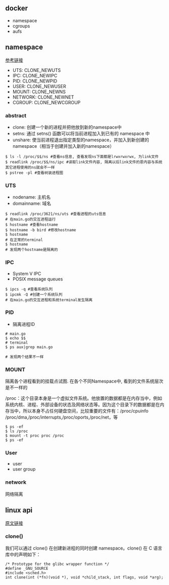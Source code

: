 ## docker
- namespace
- cgroups
- aufs

## namespace
[参考链接](https://www.cnblogs.com/sparkdev/p/9365405.html)
- UTS: CLONE_NEWUTS
- IPC: CLONE_NEWIPC
- PID: CLONE_NEWPID
- USER: CLONE_NEWUSER
- MOUNT: CLONE_NEWNS
- NETWORK: CLONE_NEWNET
- CGROUP: CLONE_NEWCGROUP

### abstract
- clone: 创建一个新的进程并把他放到新的namespace中
- setns: 通过 setns() 函数可以将当前进程加入到已有的 namespace 中
- unshare: 使当前进程退出指定类型的namespace，并加入到新创建的namespace（相当于创建并加入新的namespace）

```
$ ls -l /proc/$$/ns #查看ns信息, 查看发现ns下面都是lrwxrwxrwx, 为link文件
$ readlink /proc/$$/ns/ipc #读取link文件内容, 隔离以后link文件的恩内容与系统其它进程使用的ns就会不一样
$ pstree -pl #查看树装进程图
```

### UTS
- nodename: 主机名
- domainname: 域名

```
$ readlink /proc/3621/ns/uts #查看进程的uts信息
# 在main.go的交互进程运行
$ hostname #查看hostname
$ hostname -b bird #修改hostname
$ hostname
# 在正常的terminal
$ hostname
# 发现两个hostname是隔离的
```

### IPC
- System V IPC
- POSIX message queues

```
$ ipcs -q #查看系统队列
$ ipcmk -Q #创建一个系统队列
# 在main.go的交互进程和系统terminal发生隔离
```

### PID
- 隔离进程ID

```
# main.go
$ echo $$
# terminal
$ ps aux|grep main.go

# 发现两个结果不一样
```

### MOUNT
隔离各个进程看到的挂载点试图. 在各个不同Namespace中, 看到的文件系统层次是不一样的

/proc：这个目录本身是一个虚拟文件系统。他放置的数据都是在内存当中，例如系统内核、进程、外部设备的状态及网络状态等。因为这个目录下的数据都是在内存当中，所以本身不占任何硬盘空间，比较重要的文件有：/proc/cpuinfo /proc/dma,/proc/interrupts,/proc/oports,/proc/net，等

````$xslt
$ ps -ef
$ ls /proc
$ mount -t proc proc /proc
$ ps -ef
````

### User
- user
- user group

### network
网络隔离

## linux api
[原文链接](https://www.cnblogs.com/sparkdev/p/9365405.html)
### clone()
我们可以通过 clone() 在创建新进程的同时创建 namespace。clone() 在 C 语言库中的声明如下：
```cassandraql
/* Prototype for the glibc wrapper function */
#define _GNU_SOURCE
#include <sched.h>
int clone(int (*fn)(void *), void *child_stack, int flags, void *arg);
```
